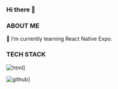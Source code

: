 ### Hi there 👋

### ABOUT ME

🌱 I’m currently learning React Native Expo.

### TECH STACK

![html](https://img.shields.io/badge/HTML-#E34F26?style=for-the-badge&logo=HTML&logoColor=orange)]

![github](https://img.shields.io/badge/GitHub-000000?style=for-the-badge&logo=GitHub&logoColor=white)]

<!--
**dimilidi/dimilidi** is a ✨ _special_ ✨ repository because its `README.md` (this file) appears on your GitHub profile.

Here are some ideas to get you started:

- 🔭 I’m currently working on ...
- 🌱 I’m currently learning ...
- 👯 I’m looking to collaborate on ...
- 🤔 I’m looking for help with ...
- 💬 Ask me about ...
- 📫 How to reach me: ...
- 😄 Pronouns: ...
- ⚡ Fun fact: ...
-->
